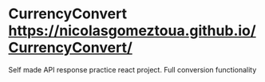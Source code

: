 # CurrencyConvert https://nicolasgomeztoua.github.io/CurrencyConvert/
Self made API response practice react project. Full conversion functionality 
